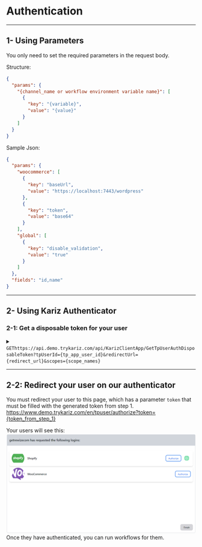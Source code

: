 ﻿# Authentication

---
## 1- Using Parameters
You only need to set the required parameters in the request body.

Structure:
```json
{
  "params": {
    "{channel_name or workflow environment variable name}": [
      {
        "key": "{variable}",
        "value": "{value}"
      }
    ]
  }
}

```

Sample Json:
```json
{
  "params": {
    "woocommerce": [
      {
        "key": "baseUrl",
        "value": "https://localhost:7443/wordpress"
      },
      {
        "key": "token",
        "value": "base64"
      }
    ],
    "global": [
      {
        "key": "disable_validation",
        "value": "true"
      }
    ]
  },
  "fields": "id,name"
}

```
---
## 2- Using Kariz Authenticator
### 2-1: Get a disposable token for your user
<details>
 <summary><code>GET</code><code>https://api.demo.trykariz.com/api/KarizClientApp/GetTpUserAuthDisposableToken?tpUserId={tp_app_user_id}&redirectUrl={redirect_url}&scopes={scope_names}</code></summary>

##### Parameters

> | name         | required | type   | data type | description                                                                                        |
> |--------------|----------|--------|-----------|----------------------------------------------------------------------------------------------------|
> | scopes       | required | query  | string[]  | Available options: `shopify`, `woocommerce`                                                        |
> | tpUserId     | required | query  | string    | The user id that you want to execute workflow for                                                  |
> | redirectUrl  | optional | query  | string    | The URL which user will be redirected to after finishes the authentication flow it can be your app |

**Note: `tpUserId` will be used to refer to your user and run workflows, so use a unique id for each user.**

##### Responses

> | http code | content-type              | response                                 |
> |-----------|---------------------------|------------------------------------------|
> | `200`     | `application/json`        | See the sample response                  |
> | `400`     | `application/json`        | `{"code":"400","message":"Bad Request"}` |
> | `405`     | `text/html;charset=utf-8` | None                                     |

Sample Response:
```json
{
  "token": "token",
  "expirationUtcUnixTimeSeconds": 1727873939
}
```
##### Example cURL

> ```javascript
> curl -X 'GET' \
> 'https://api.demo.trykariz.com/api/KarizClientApp/GetTpUserAuthDisposableToken?tpUserId=1&redirectUrl=https%3A%2F%2Fmyapp.com&scopes=shopify&scopes=woocommerce' \
> -H 'accept: text/plain' \
> -H 'Authorization: Bearer {access_token}'
> ```

</details>


---

## 2-2: Redirect your user on our authenticator

You must redirect your user to this page, which has a parameter `token` 
that must be filled with the generated token from step 1.
https://www.demo.trykariz.com/en/tpuser/authorize?token={token_from_step_1}

Your users will see this:\
![user auth flow](..%2Fassets%2Ftp_user_auth_flow.png)
Once they have authenticated, you can run workflows for them.